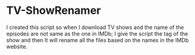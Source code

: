 # TV-ShowRenamer
I created this script so when I download TV shows and the name of the episodes are not same as the one in IMDb;
I give the script the tag of the show and then It will rename all the files based on the names in the IMDb website.
